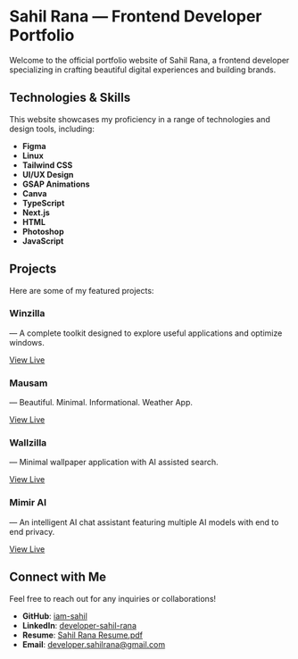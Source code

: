 # Sahil Rana — Frontend Developer Portfolio

Welcome to the official portfolio website of Sahil Rana, a frontend developer specializing in crafting beautiful digital experiences and building brands.

## Technologies & Skills

This website showcases my proficiency in a range of technologies and design tools, including:

- **Figma**
- **Linux**
- **Tailwind CSS**
- **UI/UX Design**
- **GSAP Animations**
- **Canva**
- **TypeScript**
- **Next.js**
- **HTML**
- **Photoshop**
- **JavaScript**

## Projects

Here are some of my featured projects:

### Winzilla

— A complete toolkit designed to explore useful applications and optimize windows.

[View Live](https://winzilla.vercel.app/)

### Mausam

— Beautiful. Minimal. Informational. Weather App.

[View Live](https://mausam-iota.vercel.app/)

### Wallzilla

— Minimal wallpaper application with AI assisted search.

[View Live](https://wallhaven-two.vercel.app/)

### Mimir AI

— An intelligent AI chat assistant featuring multiple AI models with end to end privacy.

[View Live](https://mimirai.vercel.app/)

## Connect with Me

Feel free to reach out for any inquiries or collaborations!

- **GitHub**: [iam-sahil](https://github.com/iam-sahil)
- **LinkedIn**: [developer-sahil-rana](https://www.linkedin.com/in/developer-sahil-rana)
- **Resume**: [Sahil Rana Resume.pdf](/assets/Sahil%20Rana%20Resume.pdf)
- **Email**: [developer.sahilrana@gmail.com](mailto:developer.sahilrana@gmail.com?subject=Inquiry%20Regarding%20Web%20Development%20Services)
